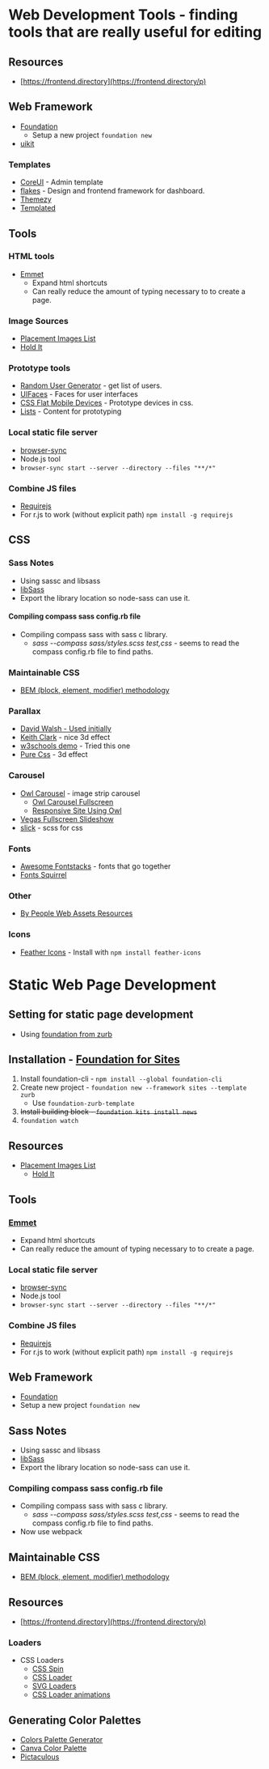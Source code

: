 # Web Development Tools - finding tools that are really useful for editing

## Resources
* [https://frontend.directory](https://frontend.directory/p)

## Web Framework
* [Foundation](http://foundation.zurb.com/)
    * Setup a new project ```foundation new```
* [uikit](https://getuikit.com/v2/index.html)

### Templates
* [CoreUI](http://coreui.io/) - Admin template
* [flakes](http://getflakes.com/) - Design and frontend framework for dashboard.
* [Themezy](https://www.themezy.com/)
* [Templated](https://templated.co/)

## Tools
### HTML tools
* [Emmet](http://emmet.io) 
    * Expand html shortcuts
    * Can really reduce the amount of typing necessary to to create a page.
### Image Sources
* [Placement Images List](https://www.hanselman.com/blog/TheInternetsBestPlaceholderImageSitesForWebDevelopment.aspx)
* [Hold It](http://www.placehold.it)
### Prototype tools
* [Random User Generator](https://randomuser.me/) - get list of users.
* [UIFaces](http://uifaces.com/) - Faces for user interfaces
* [CSS Flat Mobile Devices](https://marvelapp.github.io/devices.css/) - Prototype devices in css.
* [Lists](http://www.lists.design/) - Content for prototyping

### Local static file server
* [browser-sync](https://browsersync.io/)
* Node.js tool 
* ```browser-sync start --server --directory --files "**/*"```

### Combine JS files
* [Requirejs](http://requirejs.org/)
* For r.js to work (without explicit path) ```npm install -g requirejs```

## CSS
### Sass Notes
* Using sassc and libsass
* [libSass](https://github.com/sass/libsass)
* Export the library location so node-sass can use it.

#### Compiling compass sass config.rb file
* Compiling compass sass with sass c library.
	* *sass --compass sass/styles.scss test,css* - seems to read the compass config.rb file to find paths.

### Maintainable CSS
* [BEM (block, element, modifier) methodology](https://en.bem.info/methodology/quick-start/)

### Parallax
* [David Walsh - Used initially](https://davidwalsh.name/parallax)
* [Keith Clark](http://keithclark.co.uk/articles/pure-css-parallax-websites/) - nice 3d effect
* [w3schools demo](https://www.w3schools.com/howto/tryhow_css_parallax_demo.htm) - Tried this one
* [Pure Css](https://alligator.io/css/pure-css-parallax/) - 3d effect

### Carousel
* [Owl Carousel](https://owlcarousel2.github.io/OwlCarousel2/) - image strip carousel
    * [Owl Carousel Fullscreen](https://codepen.io/ingvi/pen/gaOzYe)
    * [Responsive Site Using Owl](http://www.creativebloq.com/web-design/build-responsive-sites-foundation-11513848)
* [Vegas Fullscreen Slideshow](http://vegas.jaysalvat.com/)
* [slick](https://kenwheeler.github.io/slick/) - scss for css

### Fonts
* [Awesome Fontstacks](http://www.awesome-fontstacks.com) - fonts that go together
* [Fonts Squirrel](https://www.fontsquirrel.com)

### Other
* [By People Web Assets Resources](https://www.bypeople.com)

### Icons
* [Feather Icons](https://feathericons.com/) - Install with `npm install feather-icons`

# Static Web Page Development
## Setting for static page development
* Using [foundation from zurb](http://foundation.zurb.com/)
## Installation - [Foundation for Sites](http://foundation.zurb.com/sites)
1. Install foundation-cli - `npm install --global foundation-cli`
1. Create new project -  `foundation new --framework sites --template zurb`
    * Use `foundation-zurb-template`
1. ~~Install building block - `foundation kits install news`~~
1. `foundation watch`

## Resources
* [Placement Images List](https://www.hanselman.com/blog/TheInternetsBestPlaceholderImageSitesForWebDevelopment.aspx)
    * [Hold It](http://www.placehold.it)

## Tools

### [Emmet](http://emmet.io) 
* Expand html shortcuts
* Can really reduce the amount of typing necessary to to create a page.

### Local static file server
* [browser-sync](https://browsersync.io/)
* Node.js tool 
* ```browser-sync start --server --directory --files "**/*"```

### Combine JS files
* [Requirejs](http://requirejs.org/)
* For r.js to work (without explicit path) ```npm install -g requirejs```

## Web Framework
* [Foundation](http://foundation.zurb.com/)
* Setup a new project ```foundation new```

## Sass Notes
* Using sassc and libsass
* [libSass](https://github.com/sass/libsass)
* Export the library location so node-sass can use it.

### Compiling compass sass config.rb file
* Compiling compass sass with sass c library.
	* *sass --compass sass/styles.scss test,css* - seems to read the compass config.rb file to find paths.
* Now use webpack

## Maintainable CSS
* [BEM (block, element, modifier) methodology](https://en.bem.info/methodology/quick-start/)

## Resources
* [https://frontend.directory](https://frontend.directory/p)

### Loaders
* CSS Loaders
    * [CSS Spin](https://webkul.github.io/csspin/)
    * [CSS Loader](http://www.raphaelfabeni.com.br/css-loader/)
    * [SVG Loaders](http://samherbert.net/svg-loaders/)
    * [CSS Loader animations](https://connoratherton.com/loaders)

## Generating Color Palettes
* [Colors Palette Generator](http://www.cssdrive.com/imagepalette/index.php)
* [Canva Color Palette](https://www.canva.com/color-palette/)
* [Pictaculous](http://www.pictaculous.com/)
